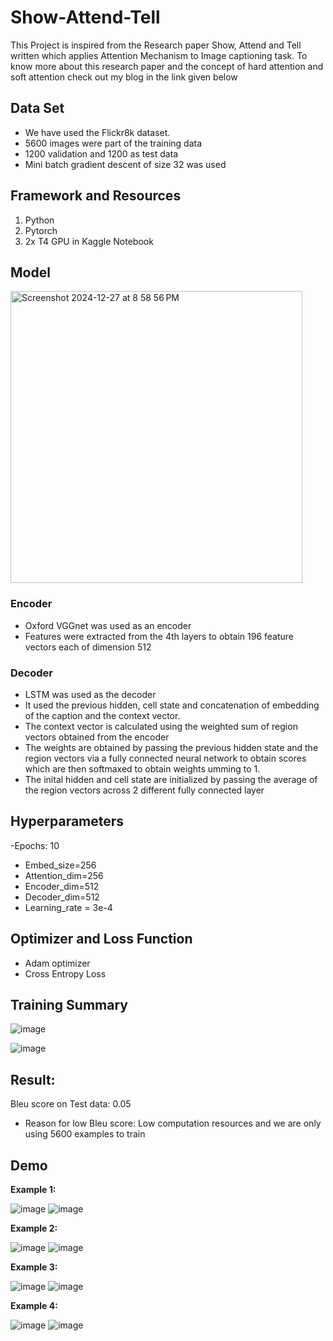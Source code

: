 # Show-Attend-Tell

This Project is inspired from the Research paper Show, Attend and Tell written which applies Attention Mechanism to Image captioning task. To know more about this research paper and the concept of hard attention and soft attention check out my blog 
in the link given below


## Data Set
- We have used the Flickr8k dataset.
- 5600 images were part of the training data
- 1200 validation and 1200 as test data
- Mini batch gradient descent of size 32 was used

## Framework and Resources
1. Python
2. Pytorch
3. 2x T4 GPU in Kaggle Notebook

## Model

<img width="467" alt="Screenshot 2024-12-27 at 8 58 56 PM" src="https://github.com/user-attachments/assets/bd24b043-dfdc-41a6-b6a1-715ef1ee55e6" />

### Encoder

- Oxford VGGnet was used as an encoder
- Features were extracted from the 4th layers to obtain 196 feature vectors each of dimension 512

### Decoder

- LSTM was used as the decoder
- It used the previous hidden, cell state and concatenation of embedding of the caption and the context vector.
- The context vector is calculated using the weighted sum of region vectors obtained from the encoder
- The weights are obtained by passing the previous hidden state and the region vectors via a fully connected neural network to obtain scores which are then softmaxed to obtain weights umming to 1.
- The inital hidden and cell state are initialized by passing the average of the region vectors across 2 different fully connected layer


## Hyperparameters

-Epochs: 10
- Embed_size=256
- Attention_dim=256
- Encoder_dim=512
- Decoder_dim=512
- Learning_rate = 3e-4

## Optimizer and Loss Function

- Adam optimizer
- Cross Entropy Loss

## Training Summary


 ![image](https://github.com/user-attachments/assets/e4b5bb9b-6f86-442c-990e-62d811ed410d)
 

 ![image](https://github.com/user-attachments/assets/2b2e2493-08bf-4133-b418-cfc17127eef3)

## Result:
Bleu score on Test data: 0.05
- Reason for low Bleu score: Low computation resources and we are only using 5600 examples to train

## Demo

**Example 1:**

![image](https://github.com/user-attachments/assets/4bf63ab2-0359-41f8-a096-4a8063e6c319)
![image](https://github.com/user-attachments/assets/c17935de-6364-4768-b3d4-7f0a49782da2)


**Example 2:**

![image](https://github.com/user-attachments/assets/dfcf4098-a0f0-4452-848a-b52fb811620b)
![image](https://github.com/user-attachments/assets/f02c2227-ec26-412e-8a1b-0c7465a5c30c)



**Example 3:**

![image](https://github.com/user-attachments/assets/eccb26ff-9791-4b9d-b7c7-19fe8b10c4c9)
![image](https://github.com/user-attachments/assets/40952fcc-0903-4828-afe2-f4249a3bc2ad)





**Example 4:**

![image](https://github.com/user-attachments/assets/eef52491-5267-48a7-9729-cc47dc88648f)
![image](https://github.com/user-attachments/assets/373e7bd9-21a4-4b41-a103-c76ec96406b1)





 


